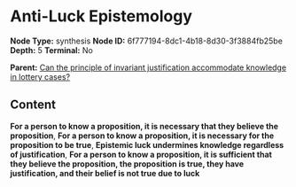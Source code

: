 # Anti-Luck Epistemology

**Node Type:** synthesis
**Node ID:** 6f777194-8dc1-4b18-8d30-3f3884fb25be
**Depth:** 5
**Terminal:** No

**Parent:** [Can the principle of invariant justification accommodate knowledge in lottery cases?](can-the-principle-of-invariant-justification-accommodate-knowledge-in-lottery-cases-antithesis-78dd37fb-a73a-4f8a-9191-a84826dd9044.md)

## Content

**For a person to know a proposition, it is necessary that they believe the proposition**, **For a person to know a proposition, it is necessary for the proposition to be true**, **Epistemic luck undermines knowledge regardless of justification**, **For a person to know a proposition, it is sufficient that they believe the proposition, the proposition is true, they have justification, and their belief is not true due to luck**
